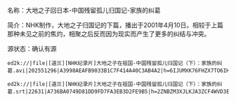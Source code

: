 名称：大地之子回日本-中国残留孤儿归国记-家族的纠葛

简介：NHK制作，大地之子归国记的下篇，播出于2001年4月10日。相较于上篇那种未见之前的焦灼，相聚之后反而因为现实而产生了更多的纠结与冲突。

源状态：确认有源
```
ed2k://|file|[道兰][NHK纪录片]大地之子在祖国-中国残留孤儿归国记（下）：家族的纠葛.avi|202551296|A3998AEAFB9033B1C7F414A40C3AB4A2|h=6IJUMXK76FHZX7TO6IHFFNOUMVBA3ZN2|/

ed2k://|file|[道兰][NHK纪录片]大地之子在祖国-中国残留孤儿归国记（下）：家族的纠葛.srt|22631|A736BA0749D81DD9FD7FA3EB3D2FE9B5|h=2ZNBZM3XJLKJA3ZCF4WVD3EFYMZ7HXNQ|/
```
